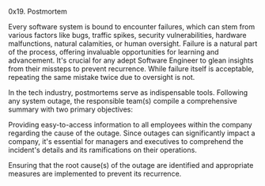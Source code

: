 0x19. Postmortem

Every software system is bound to encounter failures, which can stem from various factors like bugs, traffic spikes, security vulnerabilities, hardware malfunctions, natural calamities, or human oversight. Failure is a natural part of the process, offering invaluable opportunities for learning and advancement. It's crucial for any adept Software Engineer to glean insights from their missteps to prevent recurrence. While failure itself is acceptable, repeating the same mistake twice due to oversight is not.

In the tech industry, postmortems serve as indispensable tools. Following any system outage, the responsible team(s) compile a comprehensive summary with two primary objectives:

Providing easy-to-access information to all employees within the company regarding the cause of the outage. Since outages can significantly impact a company, it's essential for managers and executives to comprehend the incident's details and its ramifications on their operations.

Ensuring that the root cause(s) of the outage are identified and appropriate measures are implemented to prevent its recurrence.

